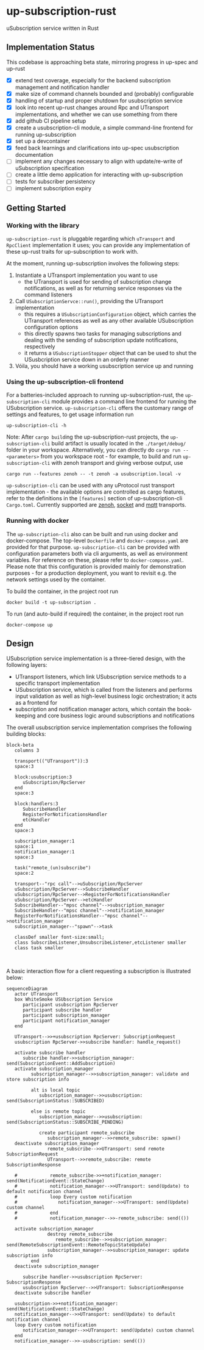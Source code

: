 # up-subscription-rust

uSubscription service written in Rust

## Implementation Status

This codebase is approaching beta state, mirroring progress in up-spec and up-rust

- [x] extend test coverage, especially for the backend subscription management and notification handler
- [x] make size of command channels bounded and (probably) configurable
- [x] handling of startup and proper shutdown for usubscription service
- [x] look into recent up-rust changes around Rpc and UTransport implementations, and whether we can  use something from there
- [x] add github CI pipeline setup
- [x] create a usubscription-cli module, a simple command-line frontend for running up-subscription
- [x] set up a devcontainer
- [x] feed back learnings and clarifications into up-spec usubscription documentation
- [ ] implement any changes necessary to align with update/re-write of uSubscription specification
- [ ] create a little demo application for interacting with up-subscription
- [ ] tests for subscriber persistency
- [ ] implement subscription expiry

## Getting Started

### Working with the library

`up-subscription-rust` is pluggable regarding which `uTransport` and `RpcClient` implementation it uses; you can provide any implementation of these up-rust traits for up-subscription to work with.

At the moment, running up-subscription involves the following steps:

1. Instantiate a UTransport implementation you want to use
   - the UTransport is used for sending of subscription change notifications, as well as for returning service responses via the command listeners
2. Call `USubscriptionServce::run()`, providing the UTransport implementation
   - this requires a `USubscriptionConfiguration` object, which carries the UTransport references as well as any other available USubscription configuration options
   - this directly spawns two tasks for managing subscriptions and dealing with the sending of subscription update notifications, respectively
   - it returns a `USubscriptionStopper` object that can be used to shut the USusbcription service down in an orderly manner
3. Vóila, you should have a working usubscription service up and running

### Using the up-subscription-cli frontend

For a batteries-included approach to running up-subscription-rust, the `up-subscription-cli` module provides a command line frontend for running the USubscription service. `up-subscription-cli` offers the customary range of settings and features, to get usage information run

```console
up-subscription-cli -h
```

Note: After `cargo build`ing the up-subscription-rust projects, the `up-subscription-cli` build artifact is usually located in the `./target/debug/` folder in your workspace. Alternatively, you can directly do `cargo run -- <parameters>` from you workspace root - for example, to build and run `up-subscription-cli` with zenoh transport and giving verbose output, use

```console
cargo run --features zenoh -- -t zenoh -a usubscription.local -v
```

`up-subscription-cli` can be used with any uProtocol rust transport implementation - the available options are controlled as cargo features, refer to the definitions in the `[features]` section of up-subscription-cli `Cargo.toml`. Currently supported are [zenoh](https://github.com/eclipse-uprotocol/up-transport-zenoh-rust), [socket](https://github.com/eclipse-uprotocol/up-transport-socket) and [mqtt](https://github.com/eclipse-uprotocol/up-transport-mqtt5-rust) transports.

### Running with docker

The `up-subscription-cli` also can be built and run using docker and docker-compose. The top-level `Dockerfile` and `docker-compose.yaml` are provided for that purpose. `up-subscription-cli` can be provided with configuration parameters both via cli arguments, as well as environment variables. For reference on these, please refer to `docker-compose.yaml`. Please note that this configuration is provided mainly for demonstration purposes - for a production deployment, you want to revisit e.g. the network settings used by the container.

To build the container, in the project root run

```console
docker build -t up-subscription .
```

To run (and auto-build if required) the container, in the project root run

```console
docker-compose up
```

## Design

USubscription service implementation is a three-tiered design, with the following layers:

- UTransport listeners, which link USubscription service methods to a specific transport implementation
- USubscription service, which is called from the listeners and performs input validation as well as high-level business logic orchestration; it acts as a frontend for
- subscription and notification manager actors, which contain the book-keeping and core business logic around subscriptions and notifications

The overall usubscription service implementation comprises the following building blocks:

```mermaid
block-beta
   columns 3

   transport(("UTransport")):3
   space:3

   block:usubscription:3
      uSubscription/RpcServer
   end
   space:3
   
   block:handlers:3
      SubscribeHandler
      RegisterForNotificationsHandler
      etcHandler
   end
   space:3

   subscription_manager:1
   space:1
   notification_manager:1
   space:3

   task("remote_(un)subscribe")
   space:2

   transport--"rpc call"-->uSubscription/RpcServer
   uSubscription/RpcServer-->SubscribeHandler
   uSubscription/RpcServer-->RegisterForNotificationsHandler
   uSubscription/RpcServer-->etcHandler
   SubscribeHandler--"mpsc channel"-->subscription_manager
   SubscribeHandler--"mpsc channel"-->notification_manager
   RegisterForNotificationsHandler--"mpsc channel"-->notification_manager
   subscription_manager--"spawn"-->task

   classDef smaller font-size:small;
   class SubscribeListener,UnsubscribeListener,etcListener smaller
   class task smaller
```

$~$

A basic interaction flow for a client requesting a subscription is illustrated below:

```mermaid
sequenceDiagram
   actor UTransport
   box WhiteSmoke USUbscription Service
      participant usubscription RpcServer
      participant subscribe handler
      participant subscription_manager
      participant notification_manager
   end

   UTransport-->>+usubscription RpcServer: SubscriptionRequest
   usubscription RpcServer->>subscribe handler: handle_request()
   
   activate subscribe handler
      subscribe handler->>subscription_manager: send(SubscriptionEvent::AddSubscription)
   activate subscription_manager
         subscription_manager-->>subscription_manager: validate and store subscription info

         alt is local topic
            subscription_manager-->>usubscription: send(SubscriptionStatus::SUBSCRIBED)

         else is remote topic
            subscription_manager-->>usubscription: send(SubscriptionStatus::SUBSCRIBE_PENDING)

            create participant remote_subscribe
               subscription_manager-->>remote_subscribe: spawn()
   deactivate subscription_manager
               remote_subscribe-->>UTransport: send remote SubscriptionRequest
               UTransport-->>remote_subscribe: remote SubscriptionResponse

   #            remote_subscribe->>+notification_manager: send(NotificationEvent::StateChange)
   #            notification_manager-->>UTransport: send(Update) to default notification channel   
   #            loop Every custom notification
   #               notification_manager-->>UTransport: send(Update) custom channel
   #            end
   #            notification_manager-->>-remote_subscribe: send(())

   activate subscription_manager
               destroy remote_subscribe
                  remote_subscribe-->>subscription_manager: send(RemoteSubscriptionEvent::RemoteTopicStateUpdate)
               subscription_manager-->>subscription_manager: update subscription info
         end
   deactivate subscription_manager

      subscribe handler->>usubscription RpcServer: SubscriptionResponse
      usubscription RpcServer-->>UTransport: SubscriptionResponse
   deactivate subscribe handler

   usubscription->>+notification_manager: send(NotificationEvent::StateChange)
   notification_manager-->>UTransport: send(Update) to default notification channel   
   loop Every custom notification
      notification_manager-->>UTransport: send(Update) custom channel
   end
   notification_manager-->>-usubscription: send(())
```
